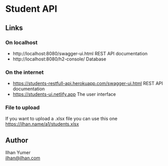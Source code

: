 # Student API

## Links

### On localhost

* http://localhost:8080/swagger-ui.html REST API documentation
* http://localhost:8080/h2-console/ Database

### On the internet

* https://students-restfull-api.herokuapp.com/swagger-ui.html REST API documentation
* https://students-ui.netlify.app The user interface

### File to upload

If you want to upload a .xlsx file you can use this one https://ilhan.name/a1/students.xlsx

## Author

Ilhan Yumer\
ilhan@ilhan.com
